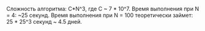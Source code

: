 Сложность алгоритма: C*N^3, где C ~ 7 * 10^7.
Время выполнения при N = 4: ~25 секунд.
Время выполнения при N = 100 теоретически займет: 25 * 25^3 секунд ~ 4.5 дней.
